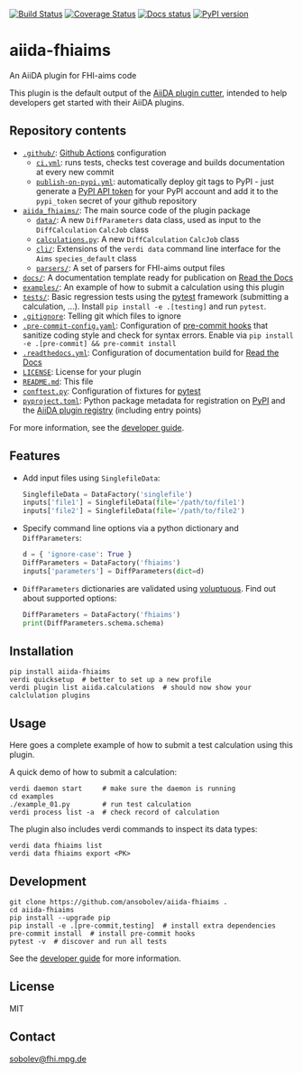 [![Build Status][ci-badge]][ci-link]
[![Coverage Status][cov-badge]][cov-link]
[![Docs status][docs-badge]][docs-link]
[![PyPI version][pypi-badge]][pypi-link]

# aiida-fhiaims

An AiiDA plugin for FHI-aims code

This plugin is the default output of the
[AiiDA plugin cutter](https://github.com/aiidateam/aiida-plugin-cutter),
intended to help developers get started with their AiiDA plugins.

## Repository contents

* [`.github/`](.github/): [Github Actions](https://github.com/features/actions) configuration
  * [`ci.yml`](.github/workflows/ci.yml): runs tests, checks test coverage and builds documentation at every new commit
  * [`publish-on-pypi.yml`](.github/workflows/publish-on-pypi.yml): automatically deploy git tags to PyPI - just generate a [PyPI API token](https://pypi.org/help/#apitoken) for your PyPI account and add it to the `pypi_token` secret of your github repository
* [`aiida_fhiaims/`](aiida_fhiaims/): The main source code of the plugin package
  * [`data/`](aiida_fhiaims/data/): A new `DiffParameters` data class, used as input to the `DiffCalculation` `CalcJob` class
  * [`calculations.py`](aiida_fhiaims/calculations.py): A new `DiffCalculation` `CalcJob` class
  * [`cli/`](aiida_fhiaims/cli/): Extensions of the `verdi data` command line interface for the `Aims` `species_default` class
  * [`parsers/`](aiida_fhiaims/parsers/): A set of parsers for FHI-aims output files
* [`docs/`](docs/): A documentation template ready for publication on [Read the Docs](http://aiida-fhiaims.readthedocs.io/en/latest/)
* [`examples/`](examples/): An example of how to submit a calculation using this plugin
* [`tests/`](tests/): Basic regression tests using the [pytest](https://docs.pytest.org/en/latest/) framework (submitting a calculation, ...). Install `pip install -e .[testing]` and run `pytest`.
* [`.gitignore`](.gitignore): Telling git which files to ignore
* [`.pre-commit-config.yaml`](.pre-commit-config.yaml): Configuration of [pre-commit hooks](https://pre-commit.com/) that sanitize coding style and check for syntax errors. Enable via `pip install -e .[pre-commit] && pre-commit install`
* [`.readthedocs.yml`](.readthedocs.yml): Configuration of documentation build for [Read the Docs](https://readthedocs.org/)
* [`LICENSE`](LICENSE): License for your plugin
* [`README.md`](README.md): This file
* [`conftest.py`](conftest.py): Configuration of fixtures for [pytest](https://docs.pytest.org/en/latest/)
* [`pyproject.toml`](setup.json): Python package metadata for registration on [PyPI](https://pypi.org/) and the [AiiDA plugin registry](https://aiidateam.github.io/aiida-registry/) (including entry points)


For more information, see the [developer guide](https://aiida-fhiaims.readthedocs.io/en/latest/developer_guide).


## Features

 * Add input files using `SinglefileData`:
   ```python
   SinglefileData = DataFactory('singlefile')
   inputs['file1'] = SinglefileData(file='/path/to/file1')
   inputs['file2'] = SinglefileData(file='/path/to/file2')
   ```

 * Specify command line options via a python dictionary and `DiffParameters`:
   ```python
   d = { 'ignore-case': True }
   DiffParameters = DataFactory('fhiaims')
   inputs['parameters'] = DiffParameters(dict=d)
   ```

 * `DiffParameters` dictionaries are validated using [voluptuous](https://github.com/alecthomas/voluptuous).
   Find out about supported options:
   ```python
   DiffParameters = DataFactory('fhiaims')
   print(DiffParameters.schema.schema)
   ```

## Installation

```shell
pip install aiida-fhiaims
verdi quicksetup  # better to set up a new profile
verdi plugin list aiida.calculations  # should now show your calclulation plugins
```


## Usage

Here goes a complete example of how to submit a test calculation using this plugin.

A quick demo of how to submit a calculation:
```shell
verdi daemon start     # make sure the daemon is running
cd examples
./example_01.py        # run test calculation
verdi process list -a  # check record of calculation
```

The plugin also includes verdi commands to inspect its data types:
```shell
verdi data fhiaims list
verdi data fhiaims export <PK>
```

## Development

```shell
git clone https://github.com/ansobolev/aiida-fhiaims .
cd aiida-fhiaims
pip install --upgrade pip
pip install -e .[pre-commit,testing]  # install extra dependencies
pre-commit install  # install pre-commit hooks
pytest -v  # discover and run all tests
```

See the [developer guide](http://aiida-fhiaims.readthedocs.io/en/latest/developer_guide/index.html) for more information.

## License

MIT
## Contact

sobolev@fhi.mpg.de


[ci-badge]: https://github.com/ansobolev/aiida-fhiaims/workflows/ci/badge.svg?branch=master
[ci-link]: https://github.com/ansobolev/aiida-fhiaims/actions
[cov-badge]: https://coveralls.io/repos/github/ansobolev/aiida-fhiaims/badge.svg?branch=master
[cov-link]: https://coveralls.io/github/ansobolev/aiida-fhiaims?branch=master
[docs-badge]: https://readthedocs.org/projects/aiida-fhiaims/badge
[docs-link]: http://aiida-fhiaims.readthedocs.io/
[pypi-badge]: https://badge.fury.io/py/aiida-fhiaims.svg
[pypi-link]: https://badge.fury.io/py/aiida-fhiaims
